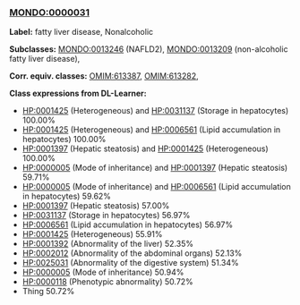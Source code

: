 
### [MONDO:0000031](http://purl.obolibrary.org/obo/MONDO_0000031)
**Label:** fatty liver disease, Nonalcoholic

**Subclasses:** [MONDO:0013246](http://purl.obolibrary.org/obo/MONDO_0013246) (NAFLD2), [MONDO:0013209](http://purl.obolibrary.org/obo/MONDO_0013209) (non-alcoholic fatty liver disease), 

**Corr. equiv. classes:** [OMIM:613387](http://purl.obolibrary.org/obo/OMIM_613387), [OMIM:613282](http://purl.obolibrary.org/obo/OMIM_613282), 

**Class expressions from DL-Learner:**

- [HP:0001425](http://purl.obolibrary.org/obo/HP_0001425) (Heterogeneous) and [HP:0031137](http://purl.obolibrary.org/obo/HP_0031137) (Storage in hepatocytes) 100.00%
- [HP:0001425](http://purl.obolibrary.org/obo/HP_0001425) (Heterogeneous) and [HP:0006561](http://purl.obolibrary.org/obo/HP_0006561) (Lipid accumulation in hepatocytes) 100.00%
- [HP:0001397](http://purl.obolibrary.org/obo/HP_0001397) (Hepatic steatosis) and [HP:0001425](http://purl.obolibrary.org/obo/HP_0001425) (Heterogeneous) 100.00%
- [HP:0000005](http://purl.obolibrary.org/obo/HP_0000005) (Mode of inheritance) and [HP:0001397](http://purl.obolibrary.org/obo/HP_0001397) (Hepatic steatosis) 59.71%
- [HP:0000005](http://purl.obolibrary.org/obo/HP_0000005) (Mode of inheritance) and [HP:0006561](http://purl.obolibrary.org/obo/HP_0006561) (Lipid accumulation in hepatocytes) 59.62%
- [HP:0001397](http://purl.obolibrary.org/obo/HP_0001397) (Hepatic steatosis) 57.00%
- [HP:0031137](http://purl.obolibrary.org/obo/HP_0031137) (Storage in hepatocytes) 56.97%
- [HP:0006561](http://purl.obolibrary.org/obo/HP_0006561) (Lipid accumulation in hepatocytes) 56.97%
- [HP:0001425](http://purl.obolibrary.org/obo/HP_0001425) (Heterogeneous) 55.91%
- [HP:0001392](http://purl.obolibrary.org/obo/HP_0001392) (Abnormality of the liver) 52.35%
- [HP:0002012](http://purl.obolibrary.org/obo/HP_0002012) (Abnormality of the abdominal organs) 52.13%
- [HP:0025031](http://purl.obolibrary.org/obo/HP_0025031) (Abnormality of the digestive system) 51.34%
- [HP:0000005](http://purl.obolibrary.org/obo/HP_0000005) (Mode of inheritance) 50.94%
- [HP:0000118](http://purl.obolibrary.org/obo/HP_0000118) (Phenotypic abnormality) 50.72%
- Thing 50.72%


